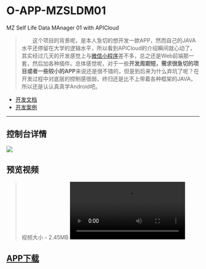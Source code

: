 # O-APP-MZSLDM01
MZ Self Life Data MAnager 01 with APICloud

>　　这个项目的背景呢，是本人急切的想开发一款APP，然而自己的JAVA水平还停留在大学的逻辑水平，所以看到APICloud的介绍瞬间就心动了，其实经过几天的开发感觉上与<a href="/[O]微信小程序的二三事/" target="_blank">微信小程序</a>差不多，总之还是Web前端那一套，然后加各种插件。总体感觉呢，对于一些**开发周期短，需求很急切的项目或者一些较小的APP**来说还是很不错的，但是到后来为什么弃坑了呢？在开发过程中对底层的控制感很弱，终归还是比不上带着各种框架的JAVA，所以还是认认真真学Android吧。


- [开发文档](https://docs.apicloud.com/)
- [开发案例](https://www.apicloud.com/cases)

***
## 控制台详情
![](/sourcefile/[O]APICloud安卓APP试用/T.png)

## 预览视频
>视频大小 - 2.45MB
<video src="/sourcefile/[O]APICloud安卓APP试用/MZSLDM01_APP.mp4" controls="controls">很抱歉，您的浏览器暂不支持video标签，请尝试更换浏览器进行查看....</video>

## [APP下载](/sourcefile/[O]APICloud安卓APP试用/MZSLDM01_APP.apk)
